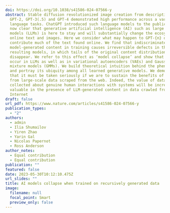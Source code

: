 ```yaml
---
doi: https://doi.org/10.1038/s41586-024-07566-y
abstract: Stable diffusion revolutionized image creation from descriptive text.
  GPT-2, GPT-3(.5) and GPT-4 demonstrated high performance across a variety of
  language tasks. ChatGPT introduced such language models to the public. It is
  now clear that generative artificial intelligence (AI) such as large language
  models (LLMs) is here to stay and will substantially change the ecosystem of
  online text and images. Here we consider what may happen to GPT-{n} once LLMs
  contribute much of the text found online. We find that indiscriminate use of
  model-generated content in training causes irreversible defects in the
  resulting models, in which tails of the original content distribution
  disappear. We refer to this effect as ‘model collapse’ and show that it can
  occur in LLMs as well as in variational autoencoders (VAEs) and Gaussian
  mixture models (GMMs). We build theoretical intuition behind the phenomenon
  and portray its ubiquity among all learned generative models. We demonstrate
  that it must be taken seriously if we are to sustain the benefits of training
  from large-scale data scraped from the web. Indeed, the value of data
  collected about genuine human interactions with systems will be increasingly
  valuable in the presence of LLM-generated content in data crawled from the
  Internet
draft: false
url_pdf: https://www.nature.com/articles/s41586-024-07566-y
publication_types:
  - "2"
authors:
  - admin
  - Ilia Shumailov
  - Yiren Zhao
  - Yarin Gal
  - Nicolas Papernot
  - Ross Anderson
author_notes:
  - Equal contribution
  - Equal contribution
publication: ""
featured: false
date: 2023-05-30T10:12:10.475Z
url_slides: ""
title: AI models collapse when trained on recursively generated data
image:
  filename: null
  focal_point: Smart
  preview_only: false
---
```


